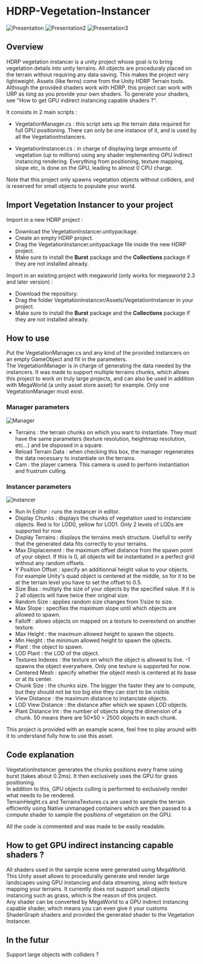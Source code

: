 # HDRP-Vegetation-Instancer

![Presentation](./ReadmeImages/presentation.png?raw=true "Presentation")
![Presentation2](./ReadmeImages/presentation2.png?raw=true "Presentation2")
![Presentation3](./ReadmeImages/gif.gif?raw=true "Presentation3")

## Overview

HDRP vegetation instancer is a unity project whose goal is to bring vegetation details into unity terrains. All objects are proceduraly placed on the terrain without requiring any data saving. This makes the project very lightweight. Assets (like ferns) come from the Unity HDRP Terrain tools. Although the provided shaders work with HDRP, this project can work with URP as long as you provide your own shaders. To generate your shaders, see "How to get GPU indirect instancing capable shaders ?".   

It consists in 2 main scripts :   

- VegetationManager.cs : this script sets up the terrain data required for full GPU positioning. There can only be one instance of it, and is used by all the VegetationInstancers.   

- VegetationInstancer.cs : in charge of displaying large amounts of vegetation (up to millions) using any shader implementing GPU indirect instancing rendering. Everything from positioning, texture mapping, slope etc, is done on the GPU, leading to almost 0 CPU charge.   

Note that this project only spawns vegetation objects without colliders, and is reserved for small objects to populate your world.   

## Import Vegetation Instancer to your project

Import in a new HDRP project :    

- Download the VegetationInstancer.unitypackage.   
- Create an empty HDRP project.   
- Drag the VegetationInstancer.unitypackage file inside the new HDRP project.   
- Make sure to install the **Burst** package and the **Collections** package if they are not installed already.    

Import in an existing project with megaworld (only works for megaworld 2.3 and later version) :    

- Download the repository.   
- Drag the folder VegetationInstancer/Assets/VegetationInstancer in your project.    
- Make sure to install the **Burst** package and the **Collections** package if they are not installed already.   

## How to use

Put the VegetationManager.cs and any kind of the provided instancers on an empty GameObject and fill in the parameters.   
The VegetationManager is in charge of generating the data needed by the instancers. It was made to support multiple terrains chunks, which allows this project to work on truly large projects, and can also be used in addition with MegaWorld (a unity asset store asset) for example. Only one VegetationManager must exist.   

### Manager parameters

![Manager](./ReadmeImages/manager.png?raw=true "Manager")

- Terrains : the terrain chunks on which you want to instantiate. They must have the same parameters (texture resolution, heightmap resolution, etc...) and be disposed in a square.   
- Reload Terrain Data : when checking this box, the manager regenerates the data necessary to instantiate on the terrains.   
- Cam : the player camera. This camera is used to perform instantiation and frustrum culling.   

### Instancer parameters

![Instancer](./ReadmeImages/instancer.png?raw=true "Instancer")

- Run In Editor : runs the instancer in editor.   
- Display Chunks : displays the chunks of vegetation used to instanciate objects. Red is for LOD0, yellow for LOD1. Only 2 levels of LODs are supported for now.   
- Display Terrains : displays the terrains mesh structure. Usefull to verify that the generated data fits correctly to your terrains.   
- Max Displacement : the maximum offset distance from the spawn point of your object. If this is 0, all objects will be instantiated in a perfect grid without any random offsets.   
- Y Position Offset : specify an additionnal height value to your objects. For example Unity's quad object is centered at the middle, so for it to be at the terrain level you have to set the offset to 0.5.   
- Size Bias : multiply the size of your objects by the specified value. If it is 2 all objects will have twice their original size.   
- Random Size : applies random size changes from 1/size to size.   
- Max Slope : specifies the maximum slope until which objects are allowed to spawn.   
- Falloff : allows objects on mapped on a texture to overextend on another texture.   
- Max Height : the maximum allowed height to spawn the objects.   
- Min Height : the minimum allowed height to spawn the ojbects.   
- Plant : the object to spawn.   
- LOD Plant : the LOD of the object.   
- Textures Indexes : the texture on which the object is allowed to live. -1 spawns the object everywhere. Only one texture is supported for now.   
- Centered Mesh : specify whether the object mesh is centered at its base or at its center.   
- Chunk Size : the chunks size. The bigger the faster they are to compute, but they should not be too big else they can start to be visible.   
- View Distance : the maximum distance to instanciate objects.   
- LOD View Distance : the distance after which we spawn LOD objects.   
- Plant Distance Int : the number of objects along the dimension of a chunk. 50 means there are 50*50 = 2500 objects in each chunk.   

This project is provided with an example scene, feel free to play around with it to understand fully how to use this asset.   

## Code explanation

VegetationInstancer generates the chunks positions every frame using burst (takes about 0.2ms). It then exclusively uses the GPU for grass positioning.   
In addition to this, GPU objects culling is performed to exclusively render what needs to be rendered.   
TerrainHeight.cs and TerrainsTextures.cs are used to sample the terrain efficiently using Native unmanaged containers which are then passed to a compute shader to sample the positions of vegetation on the GPU.   

All the code is commented and was made to be easily readable.   

## How to get GPU indirect instancing capable shaders ?

All shaders used in the sample scene were generated using MegaWorld. This Unity asset allows to procedurally generate and render large landscapes using GPU instancing and data streaming, along with texture mapping your terrains. It currently does not support small objects instancing such as grass, which is the reason of this project.   
Any shader can be converted by MegaWorld to a GPU indirect instancing capable shader, which means you can even give it your customs ShaderGraph shaders and provided the generated shader to the Vegetation Instancer.   

## In the futur

Support large objects with colliders ?   

